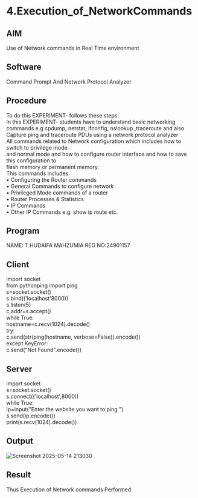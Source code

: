 # 4.Execution_of_NetworkCommands
## AIM 
Use of Network commands in Real Time environment
## Software 
Command Prompt And Network Protocol Analyzer
## Procedure
To do this EXPERIMENT- follows these steps:
<BR>
In this EXPERIMENT- students have to understand basic networking commands e.g cpdump, netstat, ifconfig, nslookup ,traceroute and also Capture ping and traceroute PDUs using a network protocol analyzer 
<BR>
All commands related to Network configuration which includes how to switch to privilege mode
<BR>
and normal mode and how to configure router interface and how to save this configuration to
<BR>
flash memory or permanent memory.
<BR>
This commands includes
<BR>
• Configuring the Router commands
<BR>
• General Commands to configure network
<BR>
• Privileged Mode commands of a router 
<BR>
• Router Processes & Statistics
<BR>
• IP Commands
<BR>
• Other IP Commands e.g. show ip route etc.
<BR>

## Program
NAME: T.HUDAIFA MAHZUMIA
REG NO:24901157
## Client

import socket                     
from pythonping import ping              
s=socket.socket()            
s.bind(('localhost'8000))            
s.listen(5)           
c,addr=s.accept()           
while True:                        
   hostname=c.recv(1024).decode()            
   try:                                                 
      c.send(str(ping(hostname, verbose=False)).encode())      
   except KeyError:                   
      c.send("Not Found".encode())            

## Server

import socket            
s=socket.socket()               
s.connect(('localhost',8000))                  
while True:                  
   ip=input("Enter the website you want to ping ")            
   s.send(ip.encode())                      
   print(s.recv(1024).decode())                        


## Output
![Screenshot 2025-05-14 213030](https://github.com/user-attachments/assets/c94ee4ad-d5f2-4e5b-9f14-fbf2d5ba1b5b)


## Result
Thus Execution of Network commands Performed
